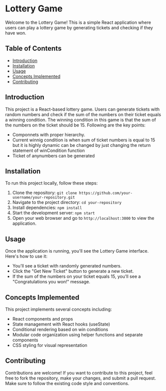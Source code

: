 # Lottery Game

Welcome to the Lottery Game! This is a simple React application where users can play a lottery game by generating tickets and checking if they have won.

## Table of Contents
- [Introduction](#introduction)
- [Installation](#installation)
- [Usage](#usage)
- [Concepts Implemented](#concepts-implemented)
- [Contributing](#contributing)

## Introduction
This project is a React-based lottery game. Users can generate tickets with random numbers and check if the sum of the numbers on their ticket equals a winning condition. The winning condition in this game is that the sum of the numbers on the ticket should be 15.
Following are the key points:
- Componnets with proper hierarchy. 
- Current winnig condition is when sum of ticket numbers is equal to 15 but it is highly dynamic can be changed by just changing the return statement of winCondition function
- Ticket of anynumbers can be generated

## Installation
To run this project locally, follow these steps:
1. Clone the repository: `git clone https://github.com/your-username/your-repository.git`
2. Navigate to the project directory: `cd your-repository`
3. Install dependencies: `npm install`
4. Start the development server: `npm start`
5. Open your web browser and go to `http://localhost:3000` to view the application.

## Usage
Once the application is running, you'll see the Lottery Game interface. Here's how to use it:
- You'll see a ticket with randomly generated numbers.
- Click the "Get New Ticket" button to generate a new ticket.
- If the sum of the numbers on your ticket equals 15, you'll see a "Congratulations you won!" message.

## Concepts Implemented
This project implements several concepts including:
- React components and props
- State management with React hooks (useState)
- Conditional rendering based on win conditions
- Modular code organization using helper functions and separate components
- CSS styling for visual representation

## Contributing
Contributions are welcome! If you want to contribute to this project, feel free to fork the repository, make your changes, and submit a pull request. Make sure to follow the existing code style and conventions.



